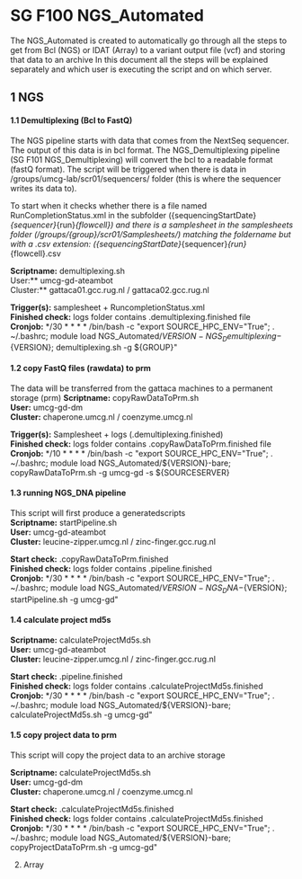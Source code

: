 # SG F100 NGS_Automated 

The NGS_Automated is created to automatically go through all the steps to get from Bcl (NGS) or IDAT (Array) to a variant output file (vcf) and storing that data to an archive
In this document all the steps will be explained separately and which user is executing the script and on which server.

## 1	NGS
#### 1.1 Demultiplexing (Bcl to FastQ)
The NGS pipeline starts with data that comes from the NextSeq sequencer. The output of this data is in bcl format.
The NGS_Demultiplexing pipeline (SG F101 NGS_Demultiplexing) will convert the bcl to a readable format (fastQ format).
The script will be triggered when there is data in /groups/umcg-lab/scr01/sequencers/ folder (this is where the sequencer writes its data to).

To start when it checks whether there is a file named RunCompletionStatus.xml in the subfolder ({sequencingStartDate}_{sequencer}_{run}_{flowcell}) and there is a samplesheet in the samplesheets folder (/groups/{group}/scr01/Samplesheets/) matching the foldername but with a .csv extension:
({sequencingStartDate}_{sequencer}_{run}_{flowcell}.csv

**Scriptname:** demultiplexing.sh <br />
User:**  umcg-gd-ateambot <br />
Cluster:** gattaca01.gcc.rug.nl / gattaca02.gcc.rug.nl<br />

**Trigger(s):** samplesheet + RuncompletionStatus.xml <br />
**Finished check:** logs folder contains .demultiplexing.finished file <br />
**Cronjob:** */30 * * * * /bin/bash -c "export SOURCE_HPC_ENV="True"; . ~/.bashrc; module load NGS_Automated/${VERSION}-NGS_Demultiplexing-${VERSION}; demultiplexing.sh -g ${GROUP}"


#### 1.2 copy FastQ files (rawdata) to prm
The data will be transferred from the gattaca machines to a permanent storage (prm)
**Scriptname:** copyRawDataToPrm.sh<br />
**User:**  umcg-gd-dm <br />
**Cluster:** chaperone.umcg.nl / coenzyme.umcg.nl<br />

**Trigger(s):** Samplesheet + logs (.demultiplexing.finished)<br />
**Finished check:** logs folder contains .copyRawDataToPrm.finished file<br />
**Cronjob:** */10 * * * * /bin/bash -c "export SOURCE_HPC_ENV="True"; . ~/.bashrc; module load NGS_Automated/${VERSION}-bare; copyRawDataToPrm.sh -g umcg-gd -s ${SOURCESERVER}


#### 1.3 running NGS_DNA pipeline
This script will first produce a generatedscripts <br>
**Scriptname:** startPipeline.sh<br />
**User:**  umcg-gd-ateambot<br />
**Cluster:** leucine-zipper.umcg.nl / zinc-finger.gcc.rug.nl<br />

**Start check:** .copyRawDataToPrm.finished<br />
**Finished check:** logs folder contains .pipeline.finished<br />
**Cronjob:** */30 * * * * /bin/bash -c "export SOURCE_HPC_ENV="True"; . ~/.bashrc; module load NGS_Automated/${VERSION}-NGS_DNA-${VERSION}; startPipeline.sh -g umcg-gd"

#### 1.4 calculate project md5s
**Scriptname:** calculateProjectMd5s.sh<br />
**User:**  umcg-gd-ateambot<br />
**Cluster:** leucine-zipper.umcg.nl / zinc-finger.gcc.rug.nl<br />

**Start check:** .pipeline.finished<br />
**Finished check:** logs folder contains .calculateProjectMd5s.finished<br />
**Cronjob:** */30 * * * * /bin/bash -c "export SOURCE_HPC_ENV="True"; . ~/.bashrc; module load NGS_Automated/${VERSION}-bare; calculateProjectMd5s.sh -g umcg-gd"

#### 1.5 copy project data to prm
This script will copy the project data to an archive storage

**Scriptname:** calculateProjectMd5s.sh<br />
**User:**  umcg-gd-dm<br />
**Cluster:** chaperone.umcg.nl / coenzyme.umcg.nl<br />

**Start check:** .calculateProjectMd5s.finished<br />
**Finished check:** logs folder contains .calculateProjectMd5s.finished<br />
**Cronjob:** */30 * * * * /bin/bash -c "export SOURCE_HPC_ENV="True"; . ~/.bashrc; module load NGS_Automated/${VERSION}-bare; copyProjectDataToPrm.sh -g umcg-gd"


2.	Array

